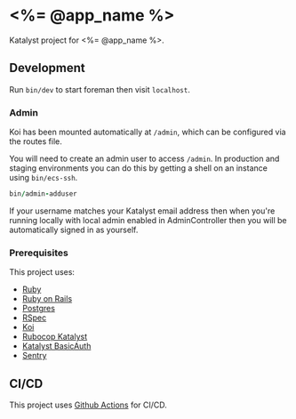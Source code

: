 # <%= @app_name %>

Katalyst project for <%= @app_name %>.

## Development

Run `bin/dev` to start foreman then visit `localhost`.

### Admin

Koi has been mounted automatically at `/admin`, which can be configured via the
routes file.

You will need to create an admin user to access `/admin`. In
production and staging environments you can do this by getting a shell on an
instance using `bin/ecs-ssh`.

```ruby
bin/admin-adduser
```

If your username matches your Katalyst email address then when you're running
locally with local admin enabled in AdminController then you will be
automatically signed in as yourself. 

### Prerequisites

This project uses:

  - [Ruby](https://www.ruby-lang.org/)
  - [Ruby on Rails](https://rubyonrails.org/)
  - [Postgres](https://www.postgresql.org/)
  - [RSpec](https://github.com/rspec/rspec-rails)
  - [Koi](https://github.com/katalyst/koi)
  - [Rubocop Katalyst](https://github.com/katalyst/rubocop-katalyst)
  - [Katalyst BasicAuth](https://github.com/katalyst/katalyst-basic-auth)
  - [Sentry](https://sentry.io)

## CI/CD

This project uses [Github Actions](https://github.com/features/actions) for CI/CD.
